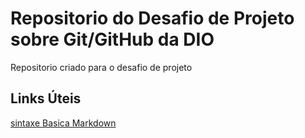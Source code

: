 # Repositorio do Desafio de Projeto sobre Git/GitHub da DIO
Repositorio criado para o desafio de projeto

## Links Úteis 
[sintaxe Basica Markdown](https://www.markdownguide.org/basic-syntax/)
